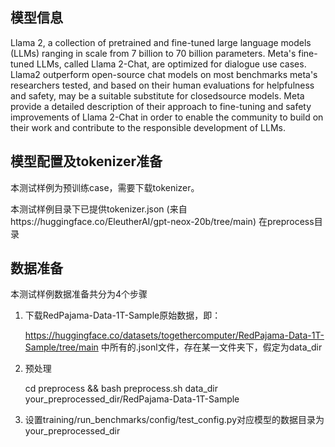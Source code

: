 ## 模型信息

Llama 2, a collection of pretrained and fine-tuned large language models (LLMs) ranging in scale from 7 billion to 70 billion parameters. Meta's fine-tuned LLMs, called Llama 2-Chat, are optimized for dialogue use cases. Llama2 outperform open-source chat models on most benchmarks meta's researchers tested, and based on their human evaluations for helpfulness and safety, may be a suitable substitute for closedsource models. Meta provide a detailed description of their approach to fine-tuning and safety improvements of Llama 2-Chat in order to enable the community to build on their work and contribute to the responsible development of LLMs.

## 模型配置及tokenizer准备

本测试样例为预训练case，需要下载tokenizer。

本测试样例目录下已提供tokenizer.json (来自https://huggingface.co/EleutherAI/gpt-neox-20b/tree/main) 在preprocess目录

## 数据准备

本测试样例数据准备共分为4个步骤

1. 下载RedPajama-Data-1T-Sample原始数据，即：

   https://huggingface.co/datasets/togethercomputer/RedPajama-Data-1T-Sample/tree/main 中所有的.jsonl文件，存在某一文件夹下，假定为data_dir

2. 预处理

   cd preprocess && bash preprocess.sh data_dir your_preprocessed_dir/RedPajama-Data-1T-Sample

3. 设置training/run_benchmarks/config/test_config.py对应模型的数据目录为your_preprocessed_dir